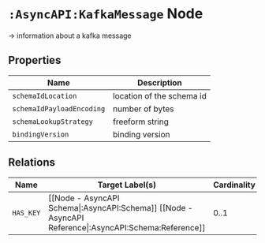 # `:AsyncAPI:KafkaMessage` Node

-> information about a kafka message

## Properties

| Name                      | Description               |
|---------------------------|---------------------------|
| `schemaIdLocation`        | location of the schema id |
| `schemaIdPayloadEncoding` | number of bytes           |
| `schemaLookupStrategy`    | freeform string           |
| `bindingVersion`          | binding version           |

## Relations

| Name      | Target Label(s)                                                                                        | Cardinality | Description |
|-----------|--------------------------------------------------------------------------------------------------------|-------------|-------------|
| `HAS_KEY` | [[Node - AsyncAPI Schema\|:AsyncAPI:Schema]] [[Node - AsyncAPI Reference\|:AsyncAPI:Schema:Reference]] | 0..1        | message key |